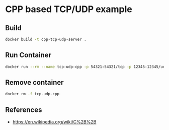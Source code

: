 # CPP based TCP/UDP example

## Build

```bash
docker build -t cpp-tcp-udp-server .
```

## Run Container

```bash
docker run --rm --name tcp-udp-cpp -p 54321:54321/tcp -p 12345:12345/udp cpp-tcp-udp-server
```

## Remove container

```bash
docker rm -f tcp-udp-cpp
```

## References

- https://en.wikipedia.org/wiki/C%2B%2B
